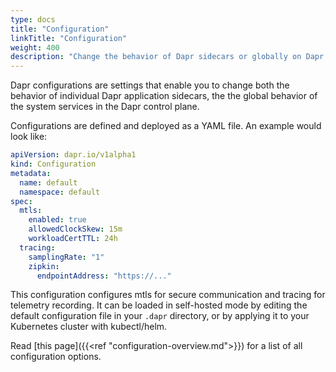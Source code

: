 ```yaml
---
type: docs
title: "Configuration"
linkTitle: "Configuration"
weight: 400
description: "Change the behavior of Dapr sidecars or globally on Dapr system services"
---
```


Dapr configurations are settings that enable you to change both the behavior of individual Dapr application sidecars, the the global behavior of the system services in the Dapr control plane.

Configurations are defined and deployed as a YAML file. An example would look like:

```yaml
apiVersion: dapr.io/v1alpha1
kind: Configuration
metadata:
  name: default
  namespace: default
spec:
  mtls:
    enabled: true
    allowedClockSkew: 15m
    workloadCertTTL: 24h
  tracing:
    samplingRate: "1"
    zipkin:
      endpointAddress: "https://..."
```

This configuration configures mtls for secure communication and tracing for telemetry recording. It can be loaded in self-hosted mode by editing the default configuration file in your `.dapr` directory, or by applying it to your Kubernetes cluster with kubectl/helm.

Read [this page]({{<ref "configuration-overview.md">}}) for a list of all configuration options.
